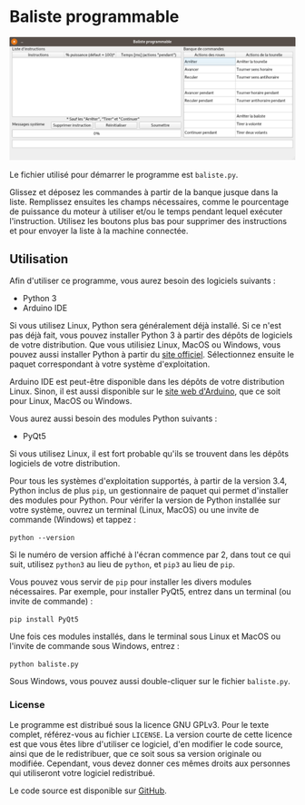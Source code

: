 # Baliste programmable

![screenshot](https://raw.githubusercontent.com/Pattedetable/baliste-programmable/master/screenshot.png)

Le fichier utilisé pour démarrer le programme est ```baliste.py```.

Glissez et déposez les commandes à partir de la banque jusque dans la liste.  Remplissez ensuites les champs nécessaires, comme le pourcentage de puissance du moteur à utiliser et/ou le temps pendant lequel exécuter l'instruction.  Utilisez les boutons plus bas pour supprimer des instructions et pour envoyer la liste à la machine connectée.

## Utilisation

Afin d'utiliser ce programme, vous aurez besoin des logiciels suivants :

  * Python 3
  * Arduino IDE

Si vous utilisez Linux, Python sera généralement déjà installé.  Si ce n'est pas déjà fait, vous pouvez installer Python 3 à partir des dépôts de logiciels de votre distribution.  Que vous utilisiez Linux, MacOS ou Windows, vous pouvez aussi installer Python à partir du [site officiel](https://www.python.org/).  Sélectionnez ensuite le paquet correspondant à votre système d'exploitation.

Arduino IDE est peut-être disponible dans les dépôts de votre distribution Linux.  Sinon, il est aussi disponible sur le [site web d'Arduino](https://www.arduino.cc/en/Main/Software), que ce soit pour Linux, MacOS ou Windows.

Vous aurez aussi besoin des modules Python suivants :

  * PyQt5

Si vous utilisez Linux, il est fort probable qu'ils se trouvent dans les dépôts logiciels de votre distribution.

Pour tous les systèmes d'exploitation supportés, à partir de la version 3.4, Python inclus de plus `pip`, un gestionnaire de paquet qui permet d'installer des modules pour Python.  Pour vérifer la version de Python installée sur votre système, ouvrez un terminal (Linux, MacOS) ou une invite de commande (Windows) et tappez :

```python --version```

Si le numéro de version affiché à l'écran commence par 2, dans tout ce qui suit, utilisez `python3` au lieu de `python`, et `pip3` au lieu de `pip`.

Vous pouvez vous servir de `pip` pour installer les divers modules nécessaires.  Par exemple, pour installer PyQt5, entrez dans un terminal (ou invite de commande) :

```pip install PyQt5```

Une fois ces modules installés, dans le terminal sous Linux et MacOS ou l'invite de commande sous Windows, entrez :

```python baliste.py```

Sous Windows, vous pouvez aussi double-cliquer sur le fichier ```baliste.py```.

### License

Le programme est distribué sous la licence GNU GPLv3.  Pour le texte complet, référez-vous au fichier `LICENSE`.
La version courte de cette licence est que vous êtes libre d'utiliser ce logiciel, d'en modifier le code source, ainsi que de le redistribuer, que ce soit sous sa version originale ou modifiée.  Cependant, vous devez donner ces mêmes droits aux personnes qui utiliseront votre logiciel redistribué.

Le code source est disponible sur [GitHub](https://github.com/Pattedetable/baliste-programmable).
